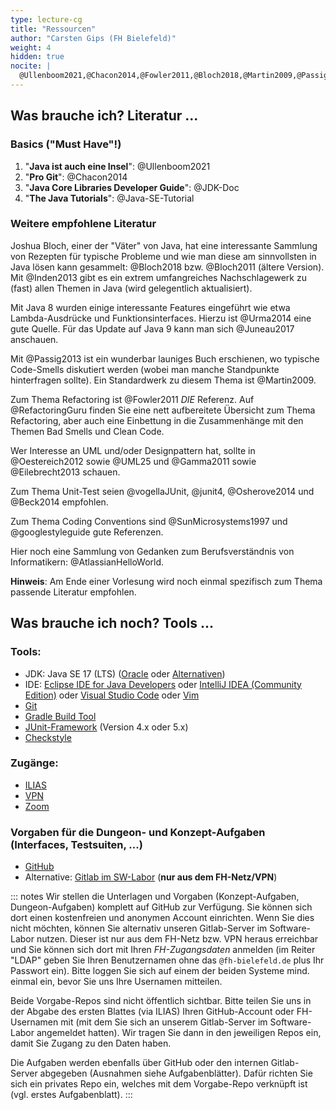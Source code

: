 ```yaml
---
type: lecture-cg
title: "Ressourcen"
author: "Carsten Gips (FH Bielefeld)"
weight: 4
hidden: true
nocite: |
  @Ullenboom2021,@Chacon2014,@Fowler2011,@Bloch2018,@Martin2009,@Passig2013,@Urma2014
---
```



## Was brauche ich? Literatur ...

### Basics ("Must Have"!)

1.  "**Java ist auch eine Insel**": @Ullenboom2021
2.  "**Pro Git**": @Chacon2014
3.  "**Java Core Libraries Developer Guide**": @JDK-Doc
4.  "**The Java Tutorials**": @Java-SE-Tutorial

### Weitere empfohlene Literatur

Joshua Bloch, einer der "Väter" von Java, hat eine interessante Sammlung von Rezepten für
typische Probleme und wie man diese am sinnvollsten in Java lösen kann gesammelt: @Bloch2018
bzw. @Bloch2011 (ältere Version). Mit @Inden2013 gibt es ein extrem umfangreiches Nachschlagewerk
zu (fast) allen Themen in Java (wird gelegentlich aktualisiert).

Mit Java 8 wurden einige interessante Features eingeführt wie etwa Lambda-Ausdrücke und
Funktionsinterfaces. Hierzu ist @Urma2014 eine gute Quelle. Für das Update auf Java 9 kann
man sich @Juneau2017 anschauen.

Mit @Passig2013 ist ein wunderbar launiges Buch erschienen, wo typische Code-Smells diskutiert
werden (wobei man manche Standpunkte hinterfragen sollte). Ein Standardwerk zu diesem Thema
ist @Martin2009.

Zum Thema Refactoring ist @Fowler2011 _DIE_ Referenz. Auf @RefactoringGuru finden Sie eine nett
aufbereitete Übersicht zum Thema Refactoring, aber auch eine Einbettung in die Zusammenhänge mit
den Themen Bad Smells und Clean Code.

Wer Interesse an UML und/oder Designpattern hat, sollte in @Oestereich2012 sowie @UML25 und
@Gamma2011 sowie @Eilebrecht2013 schauen.

Zum Thema Unit-Test seien @vogellaJUnit, @junit4, @Osherove2014 und @Beck2014 empfohlen.

Zum Thema Coding Conventions sind @SunMicrosystems1997 und @googlestyleguide gute Referenzen.

Hier noch eine Sammlung von Gedanken zum Berufsverständnis von Informatikern: @AtlassianHelloWorld.

**Hinweis**: Am Ende einer Vorlesung wird noch einmal spezifisch zum Thema passende Literatur empfohlen.


## Was brauche ich noch? Tools ...

### Tools:

*   JDK: Java SE 17 (LTS) ([Oracle](https://www.oracle.com/java/technologies/downloads/) oder [Alternativen](https://code.visualstudio.com/docs/languages/java#_install-a-java-development-kit-jdk))
*   IDE: [Eclipse IDE for Java Developers](https://www.eclipse.org/downloads/)
    oder [IntelliJ IDEA (Community Edition)](https://www.jetbrains.com/idea/)
    oder [Visual Studio Code](https://code.visualstudio.com/)
    oder [Vim](https://www.vim.org/)
*   [Git](https://git-scm.com/)
*   [Gradle Build Tool](https://gradle.org/)
*   [JUnit-Framework](https://junit.org/) (Version 4.x oder 5.x)
*   [Checkstyle](https://checkstyle.org/)

### Zugänge:

*   [ILIAS](https://www.fh-bielefeld.de/elearning/goto.php?target=crs_1015325&client_id=FH-Bielefeld)
*   [VPN](https://www.fh-bielefeld.de/dvz/it-services/vpn)
*   [Zoom](https://www.fh-bielefeld.de/dvz/zoom)

### Vorgaben für die Dungeon- und Konzept-Aufgaben (Interfaces, Testsuiten, ...)

*   [GitHub](https://github.com/PM-Dungeon/pm-s22-vorgaben)
*   Alternative: [Gitlab im SW-Labor](http://git03-ifm-min.ad.fh-bielefeld.de/cagix/pm-s22-vorgaben) (**nur aus dem FH-Netz/VPN**)

::: notes
Wir stellen die Unterlagen und Vorgaben (Konzept-Aufgaben, Dungeon-Aufgaben) komplett auf GitHub zur Verfügung.
Sie können sich dort einen kostenfreien und anonymen Account einrichten. Wenn Sie dies nicht möchten, können
Sie alternativ unseren Gitlab-Server im Software-Labor nutzen. Dieser ist nur aus dem FH-Netz bzw. VPN heraus
erreichbar und Sie können sich dort mit Ihren _FH-Zugangsdaten_ anmelden (im Reiter "LDAP" geben Sie Ihren
Benutzernamen ohne das `@fh-bielefeld.de` plus Ihr Passwort ein). Bitte loggen Sie sich auf einem der beiden
Systeme mind. einmal ein, bevor Sie uns Ihre Usernamen mitteilen.

Beide Vorgabe-Repos sind nicht öffentlich sichtbar. Bitte teilen Sie uns in der Abgabe des ersten Blattes (via
ILIAS) Ihren GitHub-Account oder FH-Usernamen mit (mit dem Sie sich an unserem Gitlab-Server im Software-Labor
angemeldet hatten). Wir tragen Sie dann in den jeweiligen Repos ein, damit Sie Zugang zu den Daten haben.

Die Aufgaben werden ebenfalls über GitHub oder den internen Gitlab-Server abgegeben (Ausnahmen siehe Aufgabenblätter).
Dafür richten Sie sich ein privates Repo ein, welches mit dem Vorgabe-Repo verknüpft ist (vgl. erstes Aufgabenblatt).
:::
